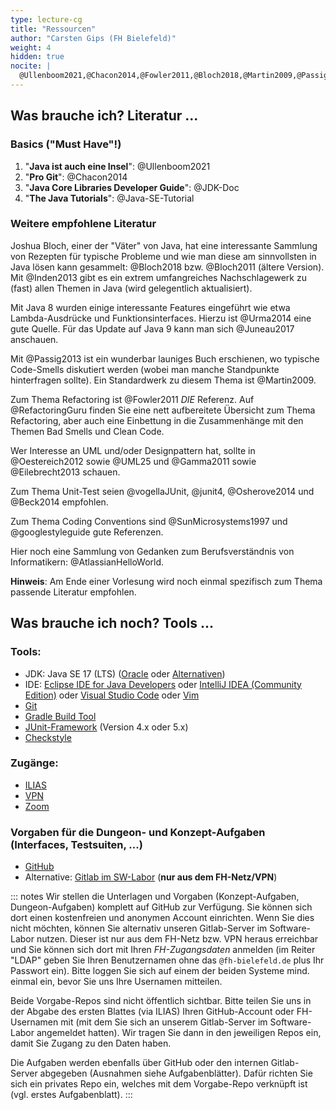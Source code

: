 ```yaml
---
type: lecture-cg
title: "Ressourcen"
author: "Carsten Gips (FH Bielefeld)"
weight: 4
hidden: true
nocite: |
  @Ullenboom2021,@Chacon2014,@Fowler2011,@Bloch2018,@Martin2009,@Passig2013,@Urma2014
---
```



## Was brauche ich? Literatur ...

### Basics ("Must Have"!)

1.  "**Java ist auch eine Insel**": @Ullenboom2021
2.  "**Pro Git**": @Chacon2014
3.  "**Java Core Libraries Developer Guide**": @JDK-Doc
4.  "**The Java Tutorials**": @Java-SE-Tutorial

### Weitere empfohlene Literatur

Joshua Bloch, einer der "Väter" von Java, hat eine interessante Sammlung von Rezepten für
typische Probleme und wie man diese am sinnvollsten in Java lösen kann gesammelt: @Bloch2018
bzw. @Bloch2011 (ältere Version). Mit @Inden2013 gibt es ein extrem umfangreiches Nachschlagewerk
zu (fast) allen Themen in Java (wird gelegentlich aktualisiert).

Mit Java 8 wurden einige interessante Features eingeführt wie etwa Lambda-Ausdrücke und
Funktionsinterfaces. Hierzu ist @Urma2014 eine gute Quelle. Für das Update auf Java 9 kann
man sich @Juneau2017 anschauen.

Mit @Passig2013 ist ein wunderbar launiges Buch erschienen, wo typische Code-Smells diskutiert
werden (wobei man manche Standpunkte hinterfragen sollte). Ein Standardwerk zu diesem Thema
ist @Martin2009.

Zum Thema Refactoring ist @Fowler2011 _DIE_ Referenz. Auf @RefactoringGuru finden Sie eine nett
aufbereitete Übersicht zum Thema Refactoring, aber auch eine Einbettung in die Zusammenhänge mit
den Themen Bad Smells und Clean Code.

Wer Interesse an UML und/oder Designpattern hat, sollte in @Oestereich2012 sowie @UML25 und
@Gamma2011 sowie @Eilebrecht2013 schauen.

Zum Thema Unit-Test seien @vogellaJUnit, @junit4, @Osherove2014 und @Beck2014 empfohlen.

Zum Thema Coding Conventions sind @SunMicrosystems1997 und @googlestyleguide gute Referenzen.

Hier noch eine Sammlung von Gedanken zum Berufsverständnis von Informatikern: @AtlassianHelloWorld.

**Hinweis**: Am Ende einer Vorlesung wird noch einmal spezifisch zum Thema passende Literatur empfohlen.


## Was brauche ich noch? Tools ...

### Tools:

*   JDK: Java SE 17 (LTS) ([Oracle](https://www.oracle.com/java/technologies/downloads/) oder [Alternativen](https://code.visualstudio.com/docs/languages/java#_install-a-java-development-kit-jdk))
*   IDE: [Eclipse IDE for Java Developers](https://www.eclipse.org/downloads/)
    oder [IntelliJ IDEA (Community Edition)](https://www.jetbrains.com/idea/)
    oder [Visual Studio Code](https://code.visualstudio.com/)
    oder [Vim](https://www.vim.org/)
*   [Git](https://git-scm.com/)
*   [Gradle Build Tool](https://gradle.org/)
*   [JUnit-Framework](https://junit.org/) (Version 4.x oder 5.x)
*   [Checkstyle](https://checkstyle.org/)

### Zugänge:

*   [ILIAS](https://www.fh-bielefeld.de/elearning/goto.php?target=crs_1015325&client_id=FH-Bielefeld)
*   [VPN](https://www.fh-bielefeld.de/dvz/it-services/vpn)
*   [Zoom](https://www.fh-bielefeld.de/dvz/zoom)

### Vorgaben für die Dungeon- und Konzept-Aufgaben (Interfaces, Testsuiten, ...)

*   [GitHub](https://github.com/PM-Dungeon/pm-s22-vorgaben)
*   Alternative: [Gitlab im SW-Labor](http://git03-ifm-min.ad.fh-bielefeld.de/cagix/pm-s22-vorgaben) (**nur aus dem FH-Netz/VPN**)

::: notes
Wir stellen die Unterlagen und Vorgaben (Konzept-Aufgaben, Dungeon-Aufgaben) komplett auf GitHub zur Verfügung.
Sie können sich dort einen kostenfreien und anonymen Account einrichten. Wenn Sie dies nicht möchten, können
Sie alternativ unseren Gitlab-Server im Software-Labor nutzen. Dieser ist nur aus dem FH-Netz bzw. VPN heraus
erreichbar und Sie können sich dort mit Ihren _FH-Zugangsdaten_ anmelden (im Reiter "LDAP" geben Sie Ihren
Benutzernamen ohne das `@fh-bielefeld.de` plus Ihr Passwort ein). Bitte loggen Sie sich auf einem der beiden
Systeme mind. einmal ein, bevor Sie uns Ihre Usernamen mitteilen.

Beide Vorgabe-Repos sind nicht öffentlich sichtbar. Bitte teilen Sie uns in der Abgabe des ersten Blattes (via
ILIAS) Ihren GitHub-Account oder FH-Usernamen mit (mit dem Sie sich an unserem Gitlab-Server im Software-Labor
angemeldet hatten). Wir tragen Sie dann in den jeweiligen Repos ein, damit Sie Zugang zu den Daten haben.

Die Aufgaben werden ebenfalls über GitHub oder den internen Gitlab-Server abgegeben (Ausnahmen siehe Aufgabenblätter).
Dafür richten Sie sich ein privates Repo ein, welches mit dem Vorgabe-Repo verknüpft ist (vgl. erstes Aufgabenblatt).
:::
